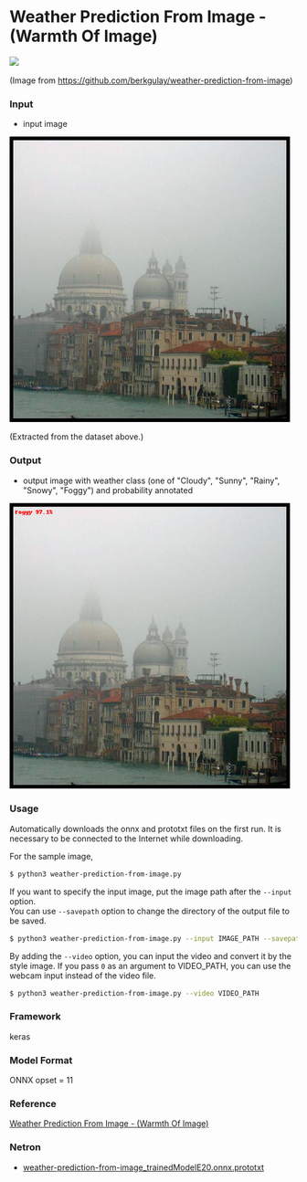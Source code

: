 # Weather Prediction From Image - (Warmth Of Image)


![](https://user-images.githubusercontent.com/20780894/35770726-967a4198-0931-11e8-93a2-c6b8cb826210.jpg)

(Image from https://github.com/berkgulay/weather-prediction-from-image)

### Input
- input image

<img src="./data/img/3020580824.jpg">

(Extracted from the dataset above.)

### Output
- output image with weather class (one of "Cloudy", "Sunny", "Rainy", "Snowy", "Foggy") and probability annotated

<img src="./output.png">

### Usage
Automatically downloads the onnx and prototxt files on the first run.
It is necessary to be connected to the Internet while downloading.

For the sample image,
``` bash
$ python3 weather-prediction-from-image.py
```

If you want to specify the input image, put the image path after the `--input` option.  
You can use `--savepath` option to change the directory of the output file to be saved.
```bash
$ python3 weather-prediction-from-image.py --input IMAGE_PATH --savepath SAVE_IMAGE_PATH
```

By adding the `--video` option, you can input the video and convert it by the style image.
If you pass `0` as an argument to VIDEO_PATH, you can use the webcam input instead of the video file.
```bash
$ python3 weather-prediction-from-image.py --video VIDEO_PATH
```

### Framework
keras

### Model Format
ONNX opset = 11

### Reference

[Weather Prediction From Image - (Warmth Of Image)](https://github.com/berkgulay/weather-prediction-from-image)

### Netron
- [weather-prediction-from-image_trainedModelE20.onnx.prototxt](https://netron.app/?url=https://storage.googleapis.com/ailia-models/weather-prediction-from-image/weather-prediction-from-image_trainedModelE20.onnx.prototxt)
